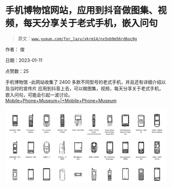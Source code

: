 # 手机博物馆网站，应用到抖音做图集、视频，每天分享关于老式手机，嵌入问句

> 原文：[`www.yuque.com/for_lazy/xkrm14/nx5nb9m56rd6oc0g`](https://www.yuque.com/for_lazy/xkrm14/nx5nb9m56rd6oc0g)



作者： 俊 

日期：2023-01-11 

点赞数：25 

手机博物馆 -此网站收集了 2400 多款不同型号的老式手机，并且还有详细介绍以及当时的宣传片 应用到抖音上去，可以做图集，视频，每天分享关于老式手机，嵌入问句，可能会引起一波讨论。[Mobile+Phone+Museum+|+Mobile+Phone+Museum](https://www.mobilephonemuseum.com/) 

![](img/e29dc9e402d1e42fecfcc383e779c30f.png)  

